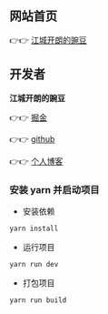 ## 网站首页

👉👉 [江城开朗的豌豆](https://tinyurl.com/yangtaoWeb)

## 开发者

**江城开朗的豌豆**

👉👉 [掘金](https://juejin.cn/user/3307789418773736)

👉👉 [github](https://github.com/yangtao5201314)

👉👉 [个人博客](https://blog.csdn.net/qq_48652579?type=lately)

### 安装 yarn 并启动项目

- 安装依赖

```bash
yarn install
```

- 运行项目

```bash
yarn run dev
```
- 打包项目

```bash
yarn run build
```
